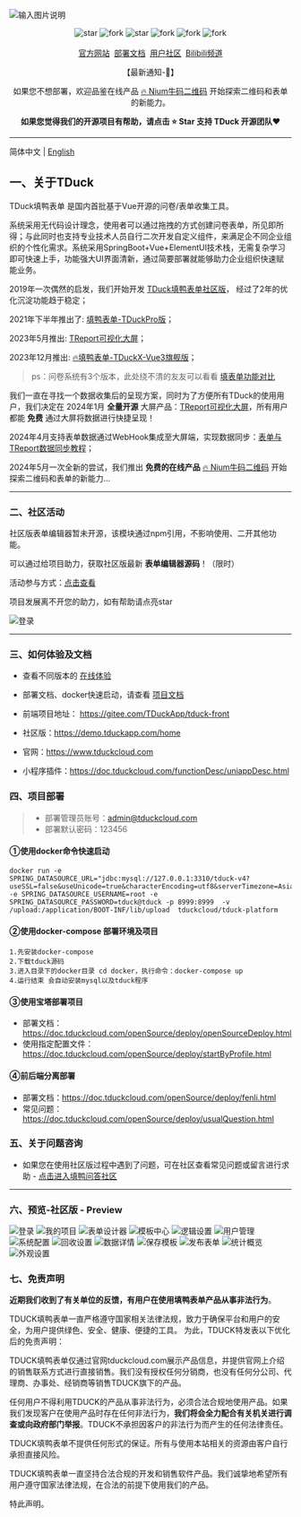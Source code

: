 ![输入图片说明](doc/logo-banner.png)
<p align="center">
    <img src='https://gitee.com/TDuckApp/tduck-platform/badge/star.svg?theme=dark' alt='star'></img>
    <img src='https://gitee.com/TDuckApp/tduck-platform/badge/fork.svg?theme=dark' alt='fork'></img>
    <img src='https://img.shields.io/github/stars/tduckcloud/tduck-platform?style=social' alt='star'></img>
    <img src='https://img.shields.io/github/forks/tduckcloud/tduck-platform?style=social' alt='fork'></img>
    <img src='https://img.shields.io/badge/TduckSurvey-V5.0-brightgreen' alt='fork'></img>
    <img src='https://img.shields.io/badge/license-MIT%20-orange' alt='fork'></img>
    <br />
    <br />   
    <a href="https://www.tduckcloud.com/" target="_blank">官方网站</a>&nbsp;
    <a href="https://doc.tduckcloud.com"  target="_blank" >部署文档</a>&nbsp;
    <a href="https://gitee.com/TDuckApp/tduck-platform/issues" target="_blank">用户社区</a>&nbsp;
    <a href="https://space.bilibili.com/409825300" target="_blank">Bilibili频道</a>
</p>

<p align="center">
【最新通知-📢】

<p align="center">
如果您不想部署，欢迎品鉴在线产品 <a href="https://nium.top" target="_blank">🔥 Nium牛码二维码</a> 开始探索二维码和表单的新能力。
</p>

**<p align="center">如果您觉得我们的开源项目有帮助，请点击 :star: Star 支持 TDuck 开源团队:heart:</p>**

---


简体中文 |  [English](./README_en.md)


## 一、关于TDuck

TDuck填鸭表单 是国内首批基于Vue开源的问卷/表单收集工具。

系统采用无代码设计理念，使用者可以通过拖拽的方式创建问卷表单，所见即所得；与此同时也支持专业技术人员自行二次开发自定义组件，来满足企不同企业组织的个性化需求。系统采用SpringBoot+Vue+ElementUI技术栈，无需复杂学习即可快速上手，功能强大UI界面清新，通过简要部署就能够助力企业组织快速赋能业务。

2019年一次偶然的启发，我们开始开发 [TDuck填鸭表单社区版](https://demo.tduckapp.com)， 经过了2年的优化沉淀功能趋于稳定；

2021年下半年推出了: [填鸭表单-TDuckPro版](https://pro.tduckcloud.com)；

2023年5月推出: <a href="https://report.tduckcloud.com" target="_blank">TReport可视化大屏</a>；

2023年12月推出: <a href="https://www.tduckcloud.com/x" target="_blank">🔥填鸭表单-TDuckX-Vue3旗舰版</a>；

> ps：问卷系统有3个版本，此处绕不清的友友可以看看 [填表单功能对比](http://https://docs.qq.com/sheet/DSUhoR2pOc2RuZ0Va?tab=BB08J2)

我们一直在寻找一个数据收集后的呈现方案，同时为了方便所有TDuck的使用用户，我们决定在 2024年1月 **全量开源** 大屏产品：<a href="https://gitee.com/TDuckApp/tduck-report-platform" target="_blank">TReport可视化大屏</a>，所有用户都能 **免费** 通过大屏将数据进行快捷呈现！

2024年4月支持表单数据通过WebHook集成至大屏端，实现数据同步：[表单与TReport数据同步教程](https://www.bilibili.com/video/BV1MH4y1K7Xa/)；

2024年5月一次全新的尝试，我们推出 **免费的在线产品**  <a href="https://nium.top" target="_blank">🔥 Nium牛码二维码</a> 开始探索二维码和表单的新能力...

---

### 二、社区活动
社区版表单编辑器暂未开源，该模块通过npm引用，不影响使用、二开其他功能。

可以通过给项目助力，获取社区版最新 **表单编辑器源码**！（限时）

活动参与方式：[点击查看](https://doc.tduckcloud.com/openSource/activity.html)

项目发展离不开您的助力，如有帮助请点亮star

![登录](readmeImages/star.gif)

---

### 三、如何体验及文档
- 查看不同版本的 <a href="http://www.tduckcloud.com" target="_blank">在线体验</a>
- 部署文档、docker快速启动，请查看 <a href="https://doc.tduckcloud.com" target="_blank">项目文档</a>
- 前端项目地址： https://gitee.com/TDuckApp/tduck-front

- 社区版：https://demo.tduckapp.com/home
- 官网：https://www.tduckcloud.com
- 小程序插件：https://doc.tduckcloud.com/functionDesc/uniappDesc.html

### 四、项目部署
> - 部署管理员账号：admin@tduckcloud.com
> - 部署默认密码：123456

#### ①使用docker命令快速启动
```shell
docker run -e SPRING_DATASOURCE_URL="jdbc:mysql://127.0.0.1:3310/tduck-v4?useSSL=false&useUnicode=true&characterEncoding=utf8&serverTimezone=Asia/Shanghai&tinyInt1isBit=false&nullCatalogMeansCurrent=true" -e SPRING_DATASOURCE_USERNAME=root -e SPRING_DATASOURCE_PASSWORD=tduck@tduck -p 8999:8999  -v /upload:/application/BOOT-INF/lib/upload  tduckcloud/tduck-platform
```
#### ②使用docker-compose 部署环境及项目
```shell
1.先安装docker-compose
2.下载tduck源码
3.进入目录下的docker目录 cd docker，执行命令：docker-compose up
4.运行结束 会自动安装mysql以及tduck程序
```
#### ③使用宝塔部署项目
- 部署文档：https://doc.tduckcloud.com/openSource/deploy/openSourceDeploy.html
- 使用指定配置文件：https://doc.tduckcloud.com/openSource/deploy/startByProfile.html

#### ④前后端分离部署
- 部署文档：https://doc.tduckcloud.com/openSource/deploy/fenli.html
- 常见问题：https://doc.tduckcloud.com/openSource/deploy/usualQuestion.html

### 五、关于问题咨询
- 如果您在使用社区版过程中遇到了问题，可在社区查看常见问题或留言进行求助 - [点击进入填鸭问答社区](https://gitee.com/TDuckApp/tduck-platform/issues)
------------------------------

### 六、预览-社区版 - Preview

![登录](readmeImages/screely-1680875090915.png)
![我的项目](readmeImages/screely-1713235168567.png)
![表单设计器](readmeImages/screely-1680873554938.png)
![模板中心](readmeImages/screely-1680874308945.png)
![逻辑设置](readmeImages/screely-1680873488767.png)
![用户管理](readmeImages/screely-1713235303271.png)
![系统配置](readmeImages/screely-1713235232698.png)
![回收设置](readmeImages/screely-1680873612592.png)
![数据详情](readmeImages/screely-1680873703554.png)
![保存模板](readmeImages/screely-1680873844396.png)
![发布表单](readmeImages/screely-1680873661475.png)
![统计概览](readmeImages/screely-1680873817576.png)
![外观设置](readmeImages/screely-1680873577743.png)


### 七、免责声明

**近期我们收到了有关单位的反馈，有用户在使用填鸭表单产品从事非法行为**。

TDUCK填鸭表单一直严格遵守国家相关法律法规，致力于确保平台和用户的安全，为用户提供绿色、安全、健康、便捷的工具。 为此，TDUCK特发表以下优化后的免责声明：

TDUCK填鸭表单仅通过官网tduckcloud.com展示产品信息，并提供官网上介绍的销售联系方式进行直接销售。我们没有授权任何分销商，也没有任何分公司、代理商、办事处、经销商等销售TDUCK旗下的产品。

任何用户不得利用TDUCK的产品从事非法行为，必须合法合规地使用产品。如果我们发现客户在使用产品时存在任何非法行为，**我们将会全力配合有关机关进行调查或向政府部门举报**。TDUCK不承担因客户的非法行为而产生的任何法律责任。

TDUCK填鸭表单不提供任何形式的保证。所有与使用本站相关的资源由客户自行承担直接风险。

TDUCK填鸭表单一直坚持合法合规的开发和销售软件产品。我们诚挚地希望所有用户遵守国家法律法规，在合法的前提下使用我们的产品。

特此声明。


